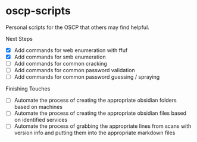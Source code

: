 # oscp-scripts
Personal scripts for the OSCP that others may find helpful.

Next Steps
- [x] Add commands for web enumeration with ffuf
- [x] Add commands for smb enumeration
- [ ] Add commands for common cracking
- [ ] Add commands for common password validation
- [ ] Add commands for common password guessing / spraying

Finishing Touches
- [ ] Automate the process of creating the appropriate obsidian folders based on machines
- [ ] Automate the process of creating the appropriate obsidian files based on identified services
- [ ] Automate the process of grabbing the appropriate lines from scans with version info and putting them into the appropriate markdown files
